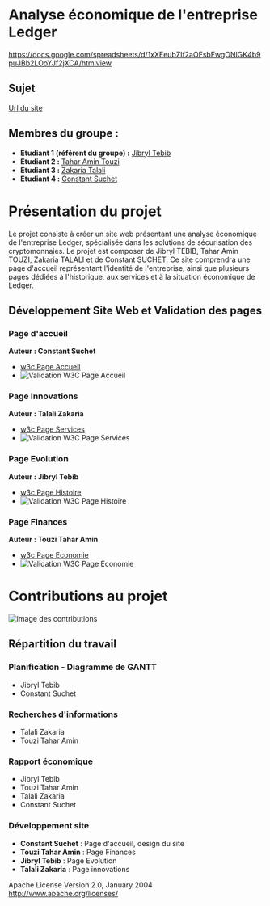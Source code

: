 # Analyse économique de l'entreprise Ledger

https://docs.google.com/spreadsheets/d/1xXEeubZlf2aOFsbFwgONlGK4b9puJBb2LOoYJf2jXCA/htmlview
## Sujet
[Url du site](https://amintt2.github.io/SAE-S1.-05-06/)

## Membres du groupe :

- **Etudiant 1 (référent du groupe) :** [Jibryl Tebib](mailto:jibryl.tebib@edu.univ-fcomte.fr?subject=SAE_1_05_06)
- **Etudiant 2 :** [Tahar Amin Touzi](mailto:tahar-amin.touzi@edu.univ-fcomte.fr?subject=SAE_1_05_06)
- **Etudiant 3 :** [Zakaria Talali](mailto:zakaria.talali@edu.univ-fcomte.fr?subject=SAE_1_05_06)
- **Etudiant 4 :** [Constant Suchet](mailto:constant.suchet@edu.univ-fcomte.fr?subject=SAE_1_05_06)

# Présentation du projet

Le projet consiste à créer un site web présentant une analyse économique de l'entreprise Ledger, spécialisée dans les solutions de sécurisation des cryptomonnaies. Le projet est composer de Jibryl TEBIB, Tahar Amin TOUZI, Zakaria TALALI et de Constant SUCHET.
Ce site comprendra une page d'accueil représentant l'identité de l'entreprise, ainsi que plusieurs pages dédiées à l'historique, aux services et à la situation économique de Ledger. 

## Développement Site Web et Validation des pages

### Page d'accueil

**Auteur : Constant Suchet**

- [w3c Page Accueil](https://amintt2.github.io/SAE-S1.-05-06/index.html)
- ![Validation W3C Page Accueil](url_de_l_image)

### Page Innovations

**Auteur : Talali Zakaria**

- [w3c Page Services](https://validator.w3.org/nu/?doc=https%3A%2F%2Famintt2.github.io%2FSAE-S1.-05-06%2Fservices.html)
- ![Validation W3C Page Services](url_de_l_image)

### Page Evolution

**Auteur : Jibryl Tebib**

- [w3c Page Histoire](https://validator.w3.org/nu/?doc=https%3A%2F%2Famintt2.github.io%2FSAE-S1.-05-06%2Fhistoire.html)
- ![Validation W3C Page Histoire](url_de_l_image)

### Page Finances

**Auteur : Touzi Tahar Amin**

- [w3c Page Economie](https://validator.w3.org/nu/?doc=https%3A%2F%2Famintt2.github.io%2FSAE-S1.-05-06%2Feconomie.html)
- ![Validation W3C Page Economie](url_de_l_image)

# Contributions au projet

![Image des contributions](url_de_l_image)

## Répartition du travail

### Planification - Diagramme de GANTT

- Jibryl Tebib
- Constant Suchet

### Recherches d'informations

- Talali Zakaria
- Touzi Tahar Amin

### Rapport économique

- Jibryl Tebib
- Touzi Tahar Amin
- Talali Zakaria
- Constant Suchet

### Développement site

- **Constant Suchet** : Page d'accueil, design du site
- **Touzi Tahar Amin** : Page Finances
- **Jibryl Tebib** : Page Evolution
- **Talali Zakaria** : Page innovations

Apache License
Version 2.0, January 2004
http://www.apache.org/licenses/
